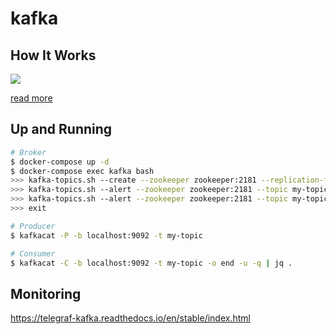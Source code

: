 kafka
=====

## How It Works

![](https://github.com/wurstmeister/kafka-docker/wiki/kafka-communication.png)

[read more](https://github.com/wurstmeister/kafka-docker/wiki/Connectivity)

## Up and Running

```bash
# Broker
$ docker-compose up -d
$ docker-compose exec kafka bash
>>> kafka-topics.sh --create --zookeeper zookeeper:2181 --replication-factor 1 --partitions 2 --topic my-topic
>>> kafka-topics.sh --alert --zookeeper zookeeper:2181 --topic my-topic --config retention.hours=168
>>> kafka-topics.sh --alert --zookeeper zookeeper:2181 --topic my-topic --delete-config retention.hours
>>> exit

# Producer
$ kafkacat -P -b localhost:9092 -t my-topic

# Consumer
$ kafkacat -C -b localhost:9092 -t my-topic -o end -u -q | jq .
```

## Monitoring

https://telegraf-kafka.readthedocs.io/en/stable/index.html
